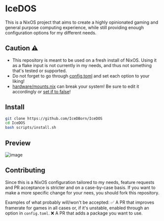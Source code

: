 # IceDOS

This is a NixOS project that aims to create a highly opinionated gaming and general purpose computing experience, while still providing enough configuration options for my different needs.

## Caution ⚠️

- This repository is meant to be used on a fresh install of NixOS. Using it as a flake input is not currently in my needs, and thus not something that's tested or supported.
- Do not forget to go through [config.toml](https://github.com/IceDBorn/IceDOS/blob/main/config.toml) and set each option to your liking!
- [hardware/mounts.nix](https://github.com/IceDBorn/IceDOS/blob/main/hardware/mounts.nix) can break your system! Be sure to edit it accordingly or [set if to false](https://github.com/IceDBorn/IceDOS/blob/087d7884d501f5660e8368ed349561c2d83ddf04/.nix#L310)!

## Install

```bash
git clone https://github.com/IceDBorn/IceDOS
cd IceDOS
bash scripts/install.sh
```

## Preview

![image](https://github.com/IceDBorn/IceDOS/assets/51162078/c1f2e730-a7d7-4b8d-abce-2757551ce196)

## Contributing

Since this is a NixOS configuration tailored to my needs, feature requests and PR acceptance is stricter and on a case-by-case basis. If you want to make a more specific change for your nees, you should fork this repository.

Examples of what probably will/won't be accepted:
✅ A PR that improves framerate for games in all cases or, if it's unstable, enabled through an option in `config.toml`.
❌ A PR that adds a package you want to use.


